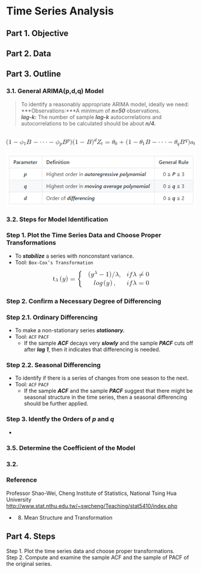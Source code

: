 # Time Series Analysis
## Part 1. Objective
## Part 2. Data
## Part 3. Outline
### 3.1. General ARIMA(p,d,q) Model
> To identify a reasonably appropriate ARIMA model, ideally we need:      
> ***Observations:***A minimum of ***n=50*** observations.  
> ***lag-k:*** The number of sample ***lag-k*** autocorrelations and autocorrelations to be calculated should be about ***n/4.***  

<br>
<div align=center><img src="https://github.com/lclh813/Time_Series_Analysis/blob/master/ArimaModel.png"/></div>
<br>
<div align=center><img src="https://github.com/lclh813/Time_Series_Analysis/blob/master/ArimaParameter.png"/></div>

### 3.2. Steps for Model Identification
### Step 1. Plot the Time Series Data and Choose Proper Transformations
- To ***stabilize*** a series with nonconstant variance.
- Tool: ```Box-Cox’s Transformation```

<div align=center><img src="https://github.com/lclh813/Time_Series_Analysis/blob/master/BoxCox.png"/></div>

### Step 2. Confirm a Necessary Degree of Differencing
### Step 2.1. Ordinary Differencing
- To make a non-stationary series ***stationary.***
- Tool: ```ACF``` ```PACF```
  - If the sample ***ACF*** decays very ***slowly*** and the sample ***PACF*** cuts off after ***lag 1***, then it indicates that differencing  is needed.
  
### Step 2.2. Seasonal Differencing
- To identify if there is a series of changes from one season to the next.
- Tool: ```ACF``` ```PACF```
  - If the sample ***ACF*** and the sample ***PACF*** suggest that there might be seasonal structure in the time series, then a seasonal differencing should be further applied.
  
### Step 3. Identfy the Orders of ***p*** and ***q***
- 
  
### 3.5. Determine the Coefficient of the Model


### 3.2. 

### Reference
Professor Shao-Wei, Cheng
Institute of Statistics, National Tsing Hua University
http://www.stat.nthu.edu.tw/~swcheng/Teaching/stat5410/index.php
- 08. Mean Structure and Transformation




## Part 4. Steps

Step 1. Plot the time series data and choose proper transformations.  
Step 2. Compute and examine the sample ACF and the sample of PACF of the original series.
